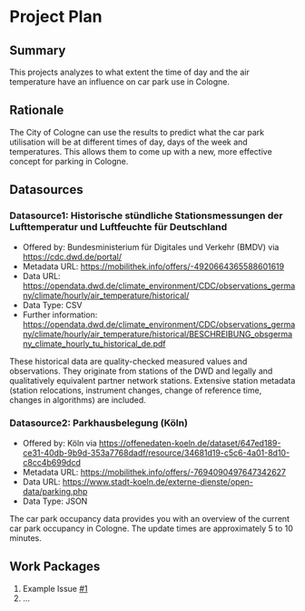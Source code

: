 # Project Plan

## Summary

This projects analyzes to what extent the time of day and the air temperature have an influence on car park use in Cologne.

## Rationale

The City of Cologne can use the results to predict what the car park utilisation will be at different times of day, days of the week and temperatures. This allows them to come up with a new, more effective concept for parking in Cologne.

## Datasources

### Datasource1: Historische stündliche Stationsmessungen der Lufttemperatur und Luftfeuchte für Deutschland
* Offered by: Bundesministerium für Digitales und Verkehr (BMDV) via https://cdc.dwd.de/portal/
* Metadata URL: https://mobilithek.info/offers/-4920664365588601619
* Data URL: https://opendata.dwd.de/climate_environment/CDC/observations_germany/climate/hourly/air_temperature/historical/
* Data Type: CSV
* Further information: https://opendata.dwd.de/climate_environment/CDC/observations_germany/climate/hourly/air_temperature/historical/BESCHREIBUNG_obsgermany_climate_hourly_tu_historical_de.pdf

These historical data are quality-checked measured values and observations. They originate from stations of the DWD and legally and qualitatively equivalent partner network stations. Extensive station metadata (station relocations, instrument changes, change of reference time, changes in algorithms) are included.


### Datasource2: Parkhausbelegung (Köln)
* Offered by: Köln via https://offenedaten-koeln.de/dataset/647ed189-ce31-40db-9b9d-353a7768dadf/resource/34681d19-c5c6-4a01-8d10-c8cc4b699dcd
* Metadata URL: https://mobilithek.info/offers/-7694090497647342627
* Data URL: https://www.stadt-koeln.de/externe-dienste/open-data/parking.php
* Data Type: JSON

The car park occupancy data provides you with an overview of the current car park occupancy in Cologne. The update times are approximately 5 to 10 minutes.

## Work Packages

<!-- List of work packages ordered sequentially, each pointing to an issue with more details. -->

1. Example Issue [#1][i1]
2. ...

[i1]: https://github.com/jvalue/2023-amse-template/issues/1
